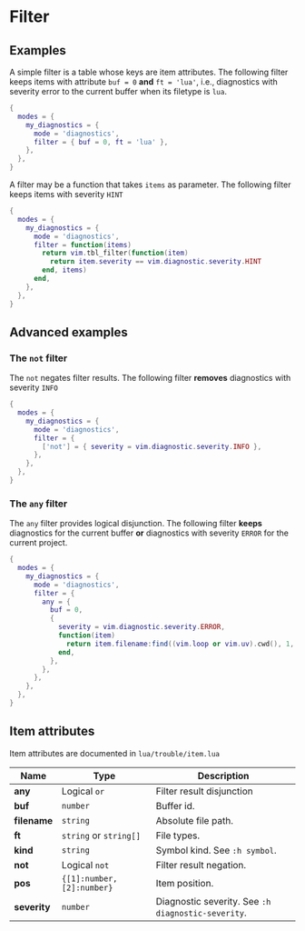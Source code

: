 # Filter

## Examples

A simple filter is a table whose keys are item attributes.
The following filter keeps items with attribute `buf = 0` **and** `ft = 'lua'`,
i.e., diagnostics with severity error to the current buffer when its filetype is `lua`.

```lua
{
  modes = {
    my_diagnostics = {
      mode = 'diagnostics',
      filter = { buf = 0, ft = 'lua' },
    },
  },
}
```

A filter may be a function that takes `items` as parameter.
The following filter keeps items with severity `HINT`
```lua
{
  modes = {
    my_diagnostics = {
      mode = 'diagnostics',
      filter = function(items)
        return vim.tbl_filter(function(item)
          return item.severity == vim.diagnostic.severity.HINT
        end, items)
      end,
    },
  },
}
```

## Advanced examples

### The `not` filter

The `not` negates filter results.
The following filter **removes** diagnostics with severity `INFO`
```lua
{
  modes = {
    my_diagnostics = {
      mode = 'diagnostics',
      filter = {
        ['not'] = { severity = vim.diagnostic.severity.INFO },
      },
    },
  },
}
```

### The `any` filter

The `any` filter provides logical disjunction.
The following filter **keeps** diagnostics for the current buffer **or** diagnostics with severity `ERROR` for the current project.

```lua
{
  modes = {
    my_diagnostics = {
      mode = 'diagnostics',
      filter = {
        any = {
          buf = 0,
          {
            severity = vim.diagnostic.severity.ERROR,
            function(item)
              return item.filename:find((vim.loop or vim.uv).cwd(), 1, true)
            end,
          },
        },
      },
    },
  },
}
```

## Item attributes

Item attributes are documented in `lua/trouble/item.lua`

|     Name     |            Type            |                    Description                     |
| ------------ | -------------------------- | -------------------------------------------------- |
| **any**      | Logical `or`               | Filter result disjunction                          |
| **buf**      | `number`                   | Buffer id.                                         |
| **filename** | `string`                   | Absolute file path.                                |
| **ft**       | `string` or `string[]`     | File types.                                        |
| **kind**     | `string`                   | Symbol kind. See `:h symbol`.                      |
| **not**      | Logical `not`              | Filter result negation.                            |
| **pos**      | `{[1]:number, [2]:number}` | Item position.                                     |
| **severity** | `number`                   | Diagnostic severity. See `:h diagnostic-severity`. |